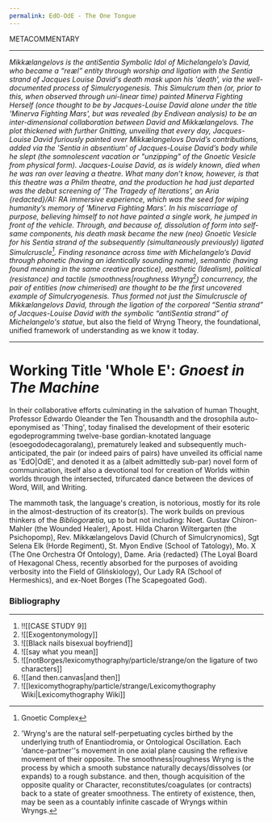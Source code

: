 ```yaml
---
permalink: EdO-OdE - The One Tongue
---
```


METACOMMENTARY

---


*Mikkælangelovs is the antiSentia Symbolic Idol of Michelangelo’s David, who became a “reæl” entity through worship and ligation with the Sentia strand of Jacques Louise David's death mask upon his 'death', via the well-documented process of Simulcryogenesis. 
This Simulcrum then (or, prior to this, when observed through uni-linear time) painted Minerva Fighting Herself (once thought to be by Jacques-Louise David alone under the title 'Minerva Fighting Mars', but was revealed (by Endivean analysis) to be an inter-dimensional collaboration between David and Mikkælangelovs.
The plot thickened with further Gnitting, unveiling that every day, Jacques-Louise David furiously painted over Mikkælangelovs David’s contributions, added via the 'Sentia in absentium' of Jacques-Louise David’s body while he slept (the somnolescent vacation or "unzipping" of the Gnoetic Vesicle from physical form). 
Jacques-Louise David, as is widely known, died when he was ran over leaving a theatre. What many don’t know, however, is that this theatre was a Philm theatre, and the production he had just departed was the debut screening of 'The Tragedy of Iterations', an Aria {redacted}/AI: RA immersive experience, which was the seed for wiping humanity’s memory of 'Minerva Fighting Mars'. 
In his miscarriage of purpose, believing himself to not have painted a single work, he jumped in front of the vehicle. Through, and because of, dissolution of form into self-same components, his death mask became the new (neo) Gnoetic Vesicle for his Sentia strand of the subsequently (simultaneously previously) ligated Simulcruscle[^lexDef0]. Finding resonance across time with Michelangelo’s David through phonetic (having an identically sounding name), semantic (having found meaning in the same creative practice), aesthetic (Idealism), political (resistance) and tactile (smoothness|roughness Wryng[^lexDefW]) concurrency, the pair of entities (now chimerised) are thought to be the first uncovered example of Simulcryogenesis. Thus formed not just the Simulcruscle of Mikkælangelovs David, through the ligation of the corporeal “Sentia strand” of Jacques-Louise David with the symbolic “antiSentia strand” of Michelangelo's statue*, but also the field of Wryng Theory, the foundational, unified framework of understanding as we know it today.


---



Working Title
'Whole E': *Gnoest in The Machine*  
===


In their collaborative efforts culminating in the salvation of human Thought, Professor Edwardo Oleander the Ten Thousandth and the drosophila auto-eponymised as 'Thing', today finalised the development of their esoteric egodeprogramming twelve-base gordian-knotated language (esoegododecagoralang), prematurely leaked and subsequently much-anticipated, the pair (or indeed pairs of pairs) have unveiled its official name as 'EdO|OdE', and denoted it as a (albeit admittedly sub-par) novel form of communication, itself also a devotional tool for creation of Worlds within worlds through the intersected, trifurcated dance between the devices of Word, Will, and Writing. 

The mammoth task, the language's creation, is notorious, mostly for its role in the almost-destruction of its creator(s). The work builds on previous thinkers of the *Bibliogorætia*, up to but not including: Noet. Gustav Chiron-Mahler (the Wounded Healer), Apost. Hilda Charon Wiltergarten (the Psichopomp), Rev. Mikkælangelovs David (Church of Simulcrynomics), Sgt Selena Elk (Horde Regiment), St. Myon Endive (School of Tatology), Mo. X (The One Orchestra Of Ontology), Dame. Aria {redacted} (The Loyal Board of Hexagonal Chess, recently absorbed for the purposes of avoiding verbosity into the Field of Glińskiology),  Our Lady RA (School of Hermeshics), and ex-Noet Borges (The Scapegoated God).  

### Bibliography

---

1. !![[CASE STUDY 9]]
2. ![[Exogentonymology]]
3. ![[Black nails bisexual boyfriend]]
4. ![[say what you mean]]
5. ![[notBorges/lexicomythography/particle/strange/on the ligature of two characters]]
6. ![[and then.canvas|and then]]
7. ![[lexicomythography/particle/strange/Lexicomythography Wiki|Lexicomythography Wiki]]

[^lexDef0]: Gnoetic Complex
[^lexDefW]: 'Wryng's are the natural self-perpetuating cycles birthed by the underlying truth of Enantiodromia, or Ontological Oscillation. Each 'dance-partner''s movement in one axial plane causing the reflexive movement of their opposite. The smoothness|roughness Wryng is the process by which a smooth substance naturally decays/dissolves (or expands) to a rough substance. and then, though acquisition of the opposite quality or Character,  reconstitutes/coagulates (or contracts) back to a state of greater smoothness. The entirety of existence, then, may be seen as a countably infinite cascade of Wryngs within Wryngs.  